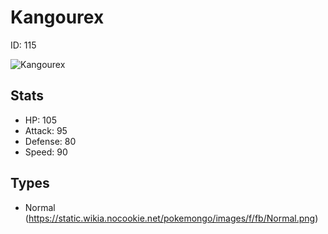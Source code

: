 # Kangourex


ID: 115

![](https://raw.githubusercontent.com/PokeAPI/sprites/master/sprites/pokemon/other/official-artwork/115.png "Kangourex")

## Stats


 - HP: 105
 - Attack: 95
 - Defense: 80
 - Speed: 90

## Types


 - Normal (https://static.wikia.nocookie.net/pokemongo/images/f/fb/Normal.png)
